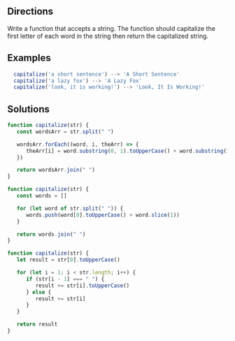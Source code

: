 ## Directions

Write a function that accepts a string. The function should capitalize the first letter of each word in the string then return the capitalized string.

## Examples

```js
  capitalize('a short sentence') --> 'A Short Sentence'
  capitalize('a lazy fox') --> 'A Lazy Fox'
  capitalize('look, it is working!') --> 'Look, It Is Working!'
```

## Solutions

```js
function capitalize(str) {
   const wordsArr = str.split(" ")

   wordsArr.forEach((word, i, theArr) => {
      theArr[i] = word.substring(0, 1).toUpperCase() + word.substring(1)
   })

   return wordsArr.join(" ")
}
```

```js
function capitalize(str) {
   const words = []

   for (let word of str.split(" ")) {
      words.push(word[0].toUpperCase() + word.slice(1))
   }

   return words.join(" ")
}
```

```js
function capitalize(str) {
   let result = str[0].toUpperCase()

   for (let i = 1; i < str.length; i++) {
      if (str[i - 1] === " ") {
         result += str[i].toUpperCase()
      } else {
         result += str[i]
      }
   }

   return result
}
```
